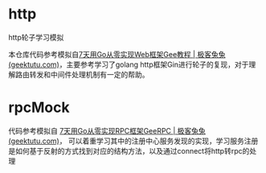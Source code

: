 # http
http轮子学习模拟

本仓库代码参考模拟自[7天用Go从零实现Web框架Gee教程 | 极客兔兔 (geektutu.com)](https://geektutu.com/post/gee.html)，主要参考学习了golang http框架Gin进行轮子的复现，对于理解路由转发和中间件处理机制有一定的帮助。

# rpcMock

代码参考模拟自 [7天用Go从零实现RPC框架GeeRPC | 极客兔兔 (geektutu.com)](https://geektutu.com/post/geerpc.html)， 可以着重学习其中的注册中心服务发现的实现，学习服务注册是如何基于反射的方式找到对应的结构方法，以及通过connect将http转rpc的处理
